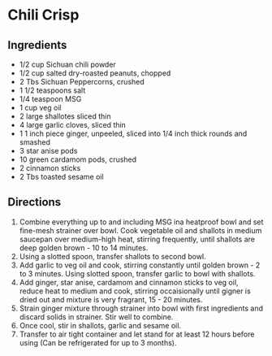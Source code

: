 # Chili Crisp

## Ingredients

* 1/2 cup Sichuan chili powder
* 1/2 cup salted dry-roasted peanuts, chopped
* 2 Tbs Sichuan Peppercorns, crushed
* 1 1/2 teaspoons salt
* 1/4 teaspoon MSG
* 1 cup veg oil
* 2 large shallotes sliced thin
* 4 large garlic cloves, sliced thin
* 1 1 inch piece ginger, unpeeled, sliced into 1/4 inch thick rounds and smashed
* 3 star anise pods
* 10 green cardamom pods, crushed
* 2 cinnamon sticks
* 2 Tbs toasted sesame oil

## Directions
1. Combine everything up to and including MSG ina heatproof bowl and set fine-mesh strainer over bowl. Cook vegetable oil and shallots in medium saucepan over medium-high heat, stirring frequently, until shallots are deep golden brown - 10 to 14 minutes.
2. Using a slotted spoon, transfer shallots to second bowl.
3. Add garlic to veg oil and cook, stirring constantly until golden brown - 2 to 3 minutes.  Using slotted spoon, transfer garlic to bowl with shallots.
4. Add ginger, star anise, cardamom and cinnamon sticks to veg oil, reduce heat to medium and cook, stirring occaisionally until gigner is dried out and mixture is very fragrant, 15 - 20 minutes.
5. Strain ginger mixture through strainer into bowl with first ingredients and discard solids in strainer.  Stir well to combine.
6. Once cool, stir in shallots, garlic and sesame oil.
7. Transfer to air tight container and let stand for at least 12 hours before using (Can be refrigerated for up to 3 months).
